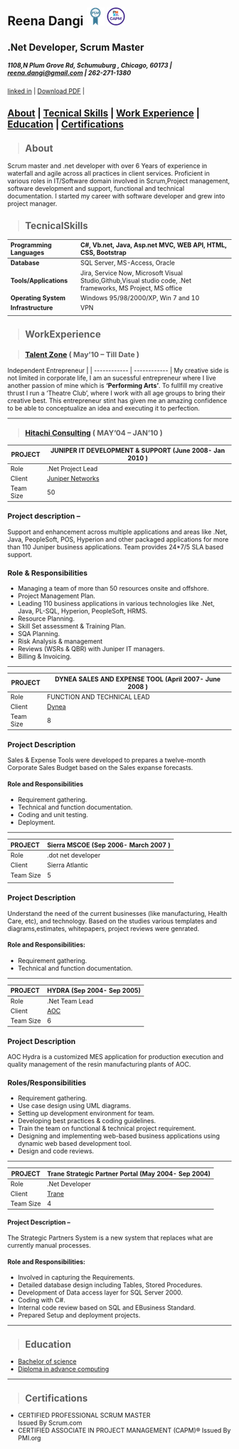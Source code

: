 # **Reena Dangi** <img src=".\psmi.png" width="40" height="40" /> <img src=".\certified-associate-in-project-management-capm.png" width="40" height="40" />
## **.Net Developer, Scrum Master** 
##### 1108,N Plum Grove Rd, Schumuburg , Chicago, 60173 | <reena.dangi@gmail.com> | 262-271-1380

[linked in](https://www.linkedin.com/in/reena-dangi-11ab3753/ "linked in") | [Download PDF](resume.pdf)  | 

## [About](#about)   | [Tecnical Skills](#TecnicalSkills)   | [Work Experience](#WorkExperience) | [Education](#education) | [Certifications](#certifications)  

> ## About 
Scrum master and .net developer with over 6 Years of experience in waterfall and agile across all practices in client services. Proficient in various roles in IT/Software domain involved in Scrum,Project management, software development and support, functional and technical documentation. I started my career with software developer and grew into project manager.


> ## TecnicalSkills 
| **Programming Languages** |  C#, Vb.net, Java, Asp.net MVC, WEB API, HTML, CSS, Bootstrap     
| :------------ | :------------ |
| **Database** | SQL Server, MS-Access, Oracle  |
| **Tools/Applications** | Jira, Service Now, Microsoft Visual Studio,Github,Visual studio code, .Net frameworks, MS Project, MS office  |
|**Operating System**  | Windows 95/98/2000/XP, Win 7 and 10   |
|**Infrastructure**   |  VPN |
|   |   |


>## WorkExperience

>###  [Talent Zone](https://www.facebook.com/talentzoneACC/ "Talent zone")  (  May’10 – Till Date ) 


 Independent Entrepreneur | 
| ------------ | ------------ |
My creative side is not limited in corporate life, I am an sucessful entrepreneur where I live another passion of mine which is **‘Performing Arts’**. To fullfill my creative thrust I run a ‘Theatre Club’, where I work with all age groups to bring their creative best. This entrepreneur stint has given me an amazing confidence to be able to conceptualize an idea and executing it to perfection.
_____  
>###  [Hitachi Consulting](https://www.hitachiconsulting.com/ "Hitachi Consulting")  ( MAY’04 – JAN’10 )  



|  PROJECT | JUNIPER IT DEVELOPMENT & SUPPORT (June 2008- Jan 2010 )  |
| ------------ | ------------ |
| Role  |  .Net Project Lead |
|Client   |  [Juniper Networks](https://www.juniper.net/us/en/ "Juniper") |
| Team Size  |50   |


### **Project description** – 
Support and enhancement across multiple applications and areas like .Net, Java, PeopleSoft, POS, Hyperion and other packaged applications for more than 110 Juniper business applications. Team provides 24*7/5 SLA based support. 
### **Role & Responsibilities** 
*	Managing a team of more than 50 resources onsite and offshore.
*	Project Management Plan.
*	Leading 110 business applications in various technologies like .Net, Java, PL-SQL, Hyperion, PeopleSoft, HRMS.
*	Resource Planning. 
*	Skill Set assessment & Training Plan.
*	SQA Planning.
*	Risk Analysis & management
*  Reviews (WSRs & QBR) with Juniper IT managers.
*  Billing & Invoicing. 
-------

|  PROJECT | DYNEA SALES AND EXPENSE TOOL (April 2007- June 2008 )  |
| ------------ | ------------ |
| Role  |  FUNCTION AND TECHNICAL LEAD |
|Client   |  [Dynea](https://www.dynea.com/ "Dynea") |
| Team Size  |8  |

### **Project Description** 
Sales & Expense Tools were developed to prepares a twelve-month Corporate Sales Budget based on the Sales expanse forecasts.

#### Role and Responsibilities
* Requirement gathering.
* Technical and function documentation.
* Coding and unit testing.
* Deployment.
_________
|  PROJECT | Sierra MSCOE (Sep 2006- March 2007 ) |
| :------------ | :------------ |
| Role  |  .dot net developer |
|Client   |  Sierra Atlantic
| Team Size  |5   |
|   |

### **Project Description** 
Understand the need of the current businesses (like manufacturing, Health Care, etc), and technology. Based on the studies various templates and diagrams,estimates, whitepapers, project reviews were genrated. 
#### Role and Responsibilities:
* Requirement gathering.
* Technical and function documentation.

________

|  PROJECT | HYDRA (Sep 2004- Sep 2005) |
| :------------ | :------------ |
| Role  |  .Net Team Lead |
|Client   |  [AOC](https://www.aoc-resins.com/index.html "AOC")|
|Team Size  |6   |


### **Project Description** 
AOC Hydra is a customized MES application for production execution and quality management of the resin manufacturing plants of AOC.
### **Roles/Responsibilities**

* Requirement gathering.
* Use case design using UML diagrams.
* Setting up development environment for team.
* Developing best practices & coding guidelines. 
* Train the team on functional & technical project requirement.
* Designing and implementing web-based business applications using dynamic web based development tool. 
* Design and code reviews.

___

|  PROJECT | Trane Strategic Partner Portal (May 2004- Sep 2004)  |
| ------------ | ------------ |
| Role  |  .Net Developer |
|Client   |  [Trane](https://www.trane.com/Index.aspx "Trane")|
| Team Size  |4   |

#### **Project Description** –
The Strategic Partners System is a new system that replaces what are currently manual processes.
#### Role and Responsibilities:
* Involved in capturing the Requirements.
* Detailed database design including Tables, Stored Procedures.
* Development of Data access layer for SQL Server 2000.
* Coding with C#.
* Internal code review based on SQL and EBusiness Standard.
* Prepared Setup and deployment projects.

____
> ## Education
*	[Bachelor of science ](http://www.mdsuajmer.ac.in/ "Bachelor of science ")
*  [Diploma in advance computing](http://www.metbhujbalknowledgecity.ac.in/cdac/ "CDAC")
____
> ## Certifications
* CERTIFIED PROFESSIONAL SCRUM MASTER  
Issued By Scrum.com
* CERTIFIED ASSOCIATE IN PROJECT MANAGEMENT (CAPM)®
Issued By PMI.org



